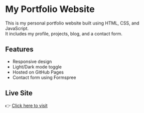# My Portfolio Website

This is my personal portfolio website built using HTML, CSS, and JavaScript.  
It includes my profile, projects, blog, and a contact form.

## Features

- Responsive design
- Light/Dark mode toggle
- Hosted on GitHub Pages
- Contact form using Formspree

## Live Site

👉 [Click here to visit](https://jaikwiz.github.io/portfolio/)
